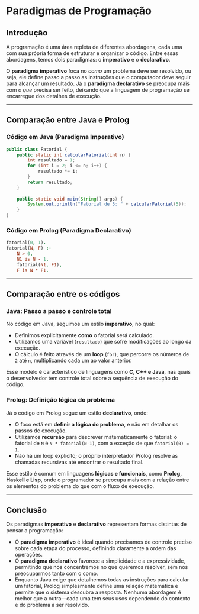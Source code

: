 # Paradigmas de Programação

## Introdução
A programação é uma área repleta de diferentes abordagens, cada uma com sua própria forma de estruturar e organizar o código. Entre essas abordagens, temos dois paradigmas: o **imperativo** e o **declarativo**.

O **paradigma imperativo** foca no *como* um problema deve ser resolvido, ou seja, ele define passo a passo as instruções que o computador deve seguir para alcançar um resultado. Já o **paradigma declarativo** se preocupa mais com *o que* precisa ser feito, deixando que a linguagem de programação se encarregue dos detalhes de execução.

---

## Comparação entre Java e Prolog
### Código em Java (Paradigma Imperativo)
```java
public class Fatorial {
    public static int calcularFatorial(int n) {
        int resultado = 1;
        for (int i = 2; i <= n; i++) {
            resultado *= i;
        }
        return resultado;
    }
    
    public static void main(String[] args) {
        System.out.println("Fatorial de 5: " + calcularFatorial(5));
    }
}
```
### Código em Prolog (Paradigma Declarativo)
```prolog
fatorial(0, 1).
fatorial(N, F) :-
    N > 0,
    N1 is N - 1,
    fatorial(N1, F1),
    F is N * F1.
```

---

## Comparação entre os códigos
### Java: Passo a passo e controle total
No código em Java, seguimos um estilo **imperativo**, no qual:
- Definimos explicitamente **como** o fatorial será calculado.
- Utilizamos uma variável (`resultado`) que sofre modificações ao longo da execução.
- O cálculo é feito através de um **loop** (`for`), que percorre os números de `2` até `n`, multiplicando cada um ao valor anterior.

Esse modelo é característico de linguagens como **C, C++ e Java**, nas quais o desenvolvedor tem controle total sobre a sequência de execução do código.

### Prolog: Definição lógica do problema
Já o código em Prolog segue um estilo **declarativo**, onde:
- O foco está em **definir a lógica do problema**, e não em detalhar os passos de execução.
- Utilizamos **recursão** para descrever matematicamente o fatorial: o fatorial de `N` é `N * fatorial(N-1)`, com a exceção de que `fatorial(0) = 1`.
- Não há um loop explícito; o próprio interpretador Prolog resolve as chamadas recursivas até encontrar o resultado final.

Esse estilo é comum em linguagens **lógicas e funcionais**, como **Prolog, Haskell e Lisp**, onde o programador se preocupa mais com a relação entre os elementos do problema do que com o fluxo de execução.

---

## Conclusão
Os paradigmas **imperativo** e **declarativo** representam formas distintas de pensar a programação:
- O **paradigma imperativo** é ideal quando precisamos de controle preciso sobre cada etapa do processo, definindo claramente a ordem das operações.
- O **paradigma declarativo** favorece a simplicidade e a expressividade, permitindo que nos concentremos no que queremos resolver, sem nos preocuparmos tanto com o como.
- Enquanto Java exige que detalhemos todas as instruções para calcular um fatorial, Prolog simplesmente define uma relação matemática e permite que o sistema descubra a resposta. Nenhuma abordagem é melhor que a outra—cada uma tem seus usos dependendo do contexto e do problema a ser resolvido.

